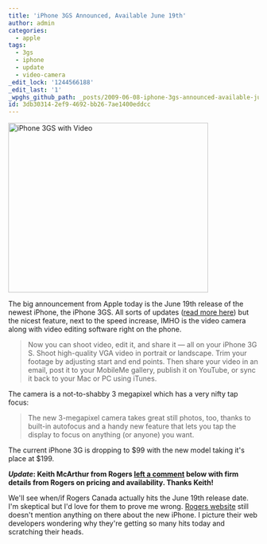 ```yaml
---
title: 'iPhone 3GS Announced, Available June 19th'
author: admin
categories:
  - apple
tags:
  - 3gs
  - iphone
  - update
  - video-camera
_edit_lock: '1244566188'
_edit_last: '1'
_wpghs_github_path: _posts/2009-06-08-iphone-3gs-announced-available-june-19th.md
id: 3db30314-2ef9-4692-bb26-7ae1400eddcc
---
```

<p><img src="https://chrisenns.com/wp-content/uploads/2009/06/comingsoon-video-camera-200906081.jpg" alt="iPhone 3GS with Video" title="iPhone 3GS with Video" width="402" height="341" class="aligncenter size-full wp-image-1669" /></p>
<p>The big announcement from Apple today is the June 19th release of the newest iPhone, the iPhone 3GS.  All sorts of updates (<a href="http://www.apple.com/ca/iphone/iphone-3g-s/">read more here</a>) but the nicest feature, next to the speed increase, IMHO is the video camera along with video editing software right on the phone.</p>
<blockquote><p>Now you can shoot video, edit it, and share it — all on your iPhone 3G S. Shoot high-quality VGA video in portrait or landscape. Trim your footage by adjusting start and end points. Then share your video in an email, post it to your MobileMe gallery, publish it on YouTube, or sync it back to your Mac or PC using iTunes.</p></blockquote>
<p>The camera is a not-to-shabby 3 megapixel which has a very nifty tap focus:</p>
<blockquote><p>The new 3-megapixel camera takes great still photos, too, thanks to built-in autofocus and a handy new feature that lets you tap the display to focus on anything (or anyone) you want.</p></blockquote>
<p>The current iPhone 3G is dropping to $99 with the new model taking it's place at $199.</p>
<p><strong><em>Update</em>: Keith McArthur from Rogers <a href="https://chrisenns.com/2009/06/08/iphone-3gs-announced-available-june-19th/#comment-5666">left a comment</a> below with firm details from Rogers on pricing and availability.  Thanks Keith!</strong></p>
<p>We'll see when/if Rogers Canada actually hits the June 19th release date.  I'm skeptical but I'd love for them to prove me wrong.  <a href="http://www.rogers.com/web/Rogers.portal">Rogers website</a> still doesn't mention anything on there about the new iPhone.  I picture their web developers wondering why they're getting so many hits today and scratching their heads.</p>
